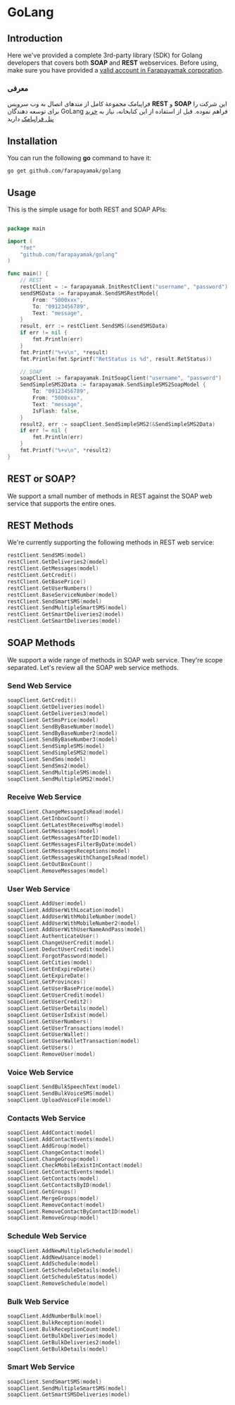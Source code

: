 # GoLang

## Introduction
Here we've provided a complete 3rd-party library (SDK) for Golang developers that covers both **SOAP** and **REST** webservices. Before using, make sure you have provided a [valid account in Farapayamak corporation](https://farapayamak.ir/start/).

### معرفی
فراپیامک مجموعۀ کامل از متدهای اتصال به وب سرویس **REST** و **SOAP** این شرکت را برای توسعه دهندگان GoLang فراهم نموده. قبل از استفاده از این کتابخانه، نیاز به [خرید پنل فراپیامک](https://farapayamak.ir/start/) دارید

## Installation
You can run the following **go** command to have it:

```
go get github.com/farapayamak/golang
```

## Usage
This is the simple usage for both REST and SOAP APIs:
```go

package main

import (
	"fmt"
	"github.com/farapayamak/golang"
)

func main() {
    // REST
    restClient = := farapayamak.InitRestClient("username", "password")
    sendSMSData := farapayamak.SendSMSRestModel{
        From: "5000xxx",
        To: "09123456789",
        Text: "message",
    }
    result, err := restClient.SendSMS(&sendSMSData)
    if err != nil {
        fmt.Println(err)
    }
    fmt.Printf("%+v\n", *result)
    fmt.Println(fmt.Sprintf("RetStatus is %d", result.RetStatus))

    // SOAP
    soapClient := farapayamak.InitSoapClient("username", "password")
    SendSimpleSMS2Data := farapayamak.SendSimpleSMS2SoapModel {
        To: "09123456789",
        From: "5000xxx",
        Text: "message",
        IsFlash: false,
    }
    result2, err := soapClient.SendSimpleSMS2(&SendSimpleSMS2Data)
    if err != nil {
        fmt.Println(err)
    }
    fmt.Printf("%+v\n", *result2)
}
```

## REST or SOAP?
We support a small number of methods in REST against the SOAP web service that supports the entire ones.

## REST Methods
We're currently supporting the following methods in REST web service:

```go
restClient.SendSMS(model)
restClient.GetDeliveries2(model)
restClient.GetMessages(model)
restClient.GetCredit()
restClient.GetBasePrice()
restClient.GetUserNumbers()
restClient.BaseServiceNumber(model)
restClient.SendSmartSMS(model)
restClient.SendMultipleSmartSMS(model)
restClient.GetSmartDeliveries2(model)
restClient.GetSmartDeliveries(model)
```

## SOAP Methods
We support a wide range of methods in SOAP web service. They're scope separated. Let's review all the SOAP web service methods.

### Send Web Service

```go
soapClient.GetCredit()
soapClient.GetDeliveries(model)
soapClient.GetDeliveries3(model)
soapClient.GetSmsPrice(model)
soapClient.SendByBaseNumber(model)
soapClient.SendByBaseNumber2(model)
soapClient.SendByBaseNumber3(model)
soapClient.SendSimpleSMS(model)
soapClient.SendSimpleSMS2(model)
soapClient.SendSms(model)
soapClient.SendSms2(model)
soapClient.SendMultipleSMS(model)
soapClient.SendMultipleSMS2(model)
```

### Receive Web Service

```go
soapClient.ChangeMessageIsRead(model)
soapClient.GetInboxCount()
soapClient.GetLatestReceiveMsg(model)
soapClient.GetMessages(model)
soapClient.GetMessagesAfterID(model)
soapClient.GetMessagesFilterByDate(model)
soapClient.GetMessagesReceptions(model)
soapClient.GetMessagesWithChangeIsRead(model)
soapClient.GetOutBoxCount()
soapClient.RemoveMessages(model)
```

### User Web Service

```go
soapClient.AddUser(model)
soapClient.AddUserWithLocation(model)
soapClient.AddUserWithMobileNumber(model)
soapClient.AddUserWithMobileNumber2(model)
soapClient.AddUserWithUserNameAndPass(model)
soapClient.AuthenticateUser()
soapClient.ChangeUserCredit(model)
soapClient.DeductUserCredit(model)
soapClient.ForgotPassword(model)
soapClient.GetCities(model)
soapClient.GetEnExpireDate()
soapClient.GetExpireDate()
soapClient.GetProvinces()
soapClient.GetUserBasePrice(model)
soapClient.GetUserCredit(model)
soapClient.GetUserCredit2()
soapClient.GetUserDetails(model)
soapClient.GetUserIsExist(model)
soapClient.GetUserNumbers()
soapClient.GetUserTransactions(model)
soapClient.GetUserWallet()
soapClient.GetUserWalletTransaction(model)
soapClient.GetUsers()
soapClient.RemoveUser(model)
```

### Voice Web Service

```go
soapClient.SendBulkSpeechText(model)
soapClient.SendBulkVoiceSMS(model)
soapClient.UploadVoiceFile(model)
```

### Contacts Web Service

```go
soapClient.AddContact(model)
soapClient.AddContactEvents(model)
soapClient.AddGroup(model)
soapClient.ChangeContact(model)
soapClient.ChangeGroup(model)
soapClient.CheckMobileExistInContact(model)
soapClient.GetContactEvents(model)
soapClient.GetContacts(model)
soapClient.GetContactsByID(model)
soapClient.GetGroups()
soapClient.MergeGroups(model)
soapClient.RemoveContact(model)
soapClient.RemoveContactByContactID(model)
soapClient.RemoveGroup(model)
```

### Schedule Web Service

```go
soapClient.AddNewMultipleSchedule(model)
soapClient.AddNewUsance(model)
soapClient.AddSchedule(model)
soapClient.GetScheduleDetails(model)
soapClient.GetScheduleStatus(model)
soapClient.RemoveSchedule(model)
```

### Bulk Web Service

```go
soapClient.AddNumberBulk(moel)
soapClient.BulkReception(model)
soapClient.BulkReceptionCount(model)
soapClient.GetBulkDeliveries(model)
soapClient.GetBulkDeliveries2(model)
soapClient.GetBulkDetails(model)
```


### Smart Web Service

```go
soapClient.SendSmartSMS(model)
soapClient.SendMultipleSmartSMS(model)
soapClient.GetSmartSMSDeliveries(model)
```